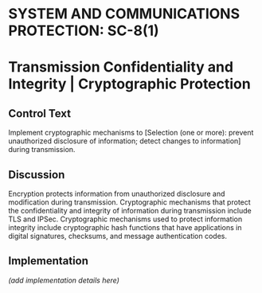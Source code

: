 # SYSTEM AND COMMUNICATIONS PROTECTION: SC-8(1)
# Transmission Confidentiality and Integrity | Cryptographic Protection

## Control Text

Implement cryptographic mechanisms to [Selection (one or more): prevent unauthorized disclosure of information; detect changes to information] during transmission.

## Discussion

Encryption protects information from unauthorized disclosure and modification during transmission. Cryptographic mechanisms that protect the confidentiality and integrity of information during transmission include TLS and IPSec. Cryptographic mechanisms used to protect information integrity include cryptographic hash functions that have applications in digital signatures, checksums, and message authentication codes.

## Implementation

_(add implementation details here)_
